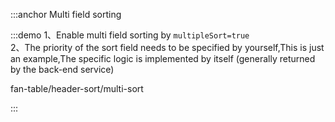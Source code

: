 :::anchor Multi field sorting

:::demo 1、Enable multi field sorting by `multipleSort=true`<br>2、The priority of the sort field needs to be specified by yourself,This is just an example,The specific logic is implemented by itself (generally returned by the back-end service)

fan-table/header-sort/multi-sort

:::
